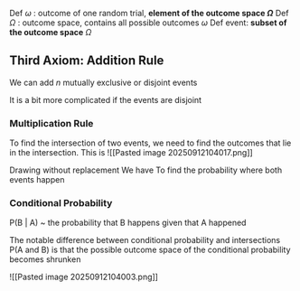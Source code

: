 


Def $\omega$ : outcome of one random trial, **element of the outcome space $\Omega$**
Def $\Omega$ : outcome space, contains all possible outcomes $\omega$
Def event: **subset of the outcome space** $\Omega$


## Third Axiom: Addition Rule
We can add *n* mutually exclusive or disjoint events 

It is a bit more complicated if the events are disjoint


### Multiplication Rule

To find the intersection of two events, we need to find the outcomes that lie in the intersection. This is 
![[Pasted image 20250912104017.png]]

Drawing without replacement
We have
To find the probability where both events happen 

### Conditional Probability
P(B | A) ~ the probability that B happens given that A happened

The notable difference between conditional probability and intersections P(A and B) is that the possible outcome space of the conditional probability becomes shrunken

![[Pasted image 20250912104003.png]]